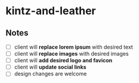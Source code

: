 # kintz-and-leather

Notes
-----
- [ ] client will **replace lorem ipsum** with desired text
- [ ] client will **replace images** with desired images
- [ ] client will **add desired logo and favicon**
- [ ] client will **update social links**
- [ ] design changes are welcome
